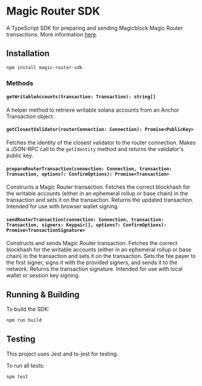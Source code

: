 # Magic Router SDK

A TypeScript SDK for preparing and sending Magicblock Magic Router transactions. More information [here](https://docs.magicblock.gg/pages/get-started/introduction/smart-router).

## Installation

```bash
npm install magic-router-sdk
```

### Methods

#### `getWritableAccounts(transaction: Transaction): string[]`

A helper method to retrieve writable solana accounts from an Anchor Transaction object.

#### `getClosestValidator(routerConnection: Connection): Promise<PublicKey>`

Fetches the identity of the closest validator to the router connection. Makes a JSON-RPC call to the `getIdentity` method and returns the validator's public key.

#### `prepareRouterTransaction(connection: Connection, transaction: Transaction, options?: ConfirmOptions): Promise<Transaction>`

Constructs a Magic Router transaction. Fetches the correct blockhash for the writable accounts (either in an ephemeral rollup or base chain) in the 
transaction and sets it on the transaction. Returns the updated transaction. Intended for use with browser wallet signing.

#### `sendRouterTransaction(connection: Connection, transaction: Transaction, signers: Keypair[], options?: ConfirmOptions): Promise<TransactionSignature>`

Constructs and sends Magic Router transaction. Fetches the correct blockhash for the writable accounts (either in an ephemeral rollup or base chain) 
in the transaction and sets it on the transaction. Sets the fee payer to the first signer, signs it with the provided signers, and sends it to the network. Returns the transaction signature.
Intended for use with local wallet or session key signing.

## Running & Building

To build the SDK:

```bash
npm run build
```

## Testing

This project uses Jest and ts-jest for testing.

To run all tests:

```bash
npm test
```
